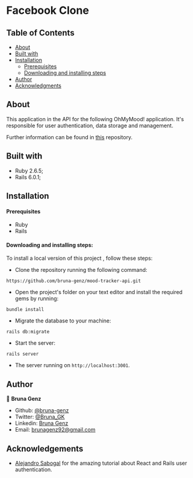 # Facebook Clone

## Table of Contents

- [About](https://github.com/bruna-genz/mood-tracker-api/README.md#about)
- [Built with](https://github.com/bruna-genz/mood-tracker-api/README.md#built-with)
- [Installation](https://github.com/bruna-genz/mood-tracker-api/README.md#installation)
  - [Prerequisites](https://github.com/bruna-genz/mood-tracker-api/README.md#prerequisites)
  - [Downloading and installing steps](https://github.com/bruna-genz/mood-tracker-api/README.md#downloading-and-installing-steps)
- [Author](https://github.com/bruna-genz/mood-tracker-api/README.md#author)
- [Acknowledgments](https://github.com/bruna-genz/mood-tracker-api/README.md#acknowledgements)

## About

This application in the API for the following OhMyMood! application. It's responsible for user authentication, data storage and management.

Further information can be found in [this](https://github.com/bruna-genz/mood-tracker-client) repository.

## Built with

- Ruby 2.6.5;
- Rails 6.0.1;

## Installation 

#### Prerequisites

- Ruby
- Rails

#### Downloading and installing steps: 

To install a local version of this project , follow these steps:

- Clone the repository running the following command: 

```
https://github.com/bruna-genz/mood-tracker-api.git
```

- Open the project's folder on your text editor and install the required gems by running:

```
bundle install
```
- Migrate the database to your machine:

```
rails db:migrate
```

- Start the server:

```
rails server
```

- The server running on ```http://localhost:3001```.

## Author

:woman: **Bruna Genz**

- Github: [@bruna-genz](https://github.com/bruna-genz)
- Twitter: [@Bruna_GK](https://twitter.com/Bruna_GK)
- Linkedin: [Bruna Genz](https://www.linkedin.com/in/brunagenz/)
- Email: brunagenz92@gmail.com


## Acknowledgements
- [Alejandro Sabogal](https://medium.com/@asabogal) for the amazing tutorial about React and Rails user authentication.